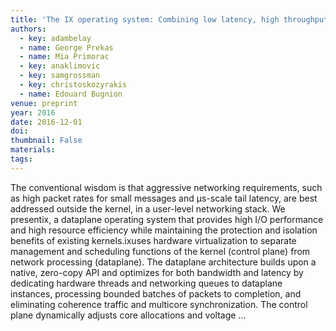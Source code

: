 ```yaml
---
title: 'The IX operating system: Combining low latency, high throughput, and efficiency in a protected dataplane'
authors:
  - key: adambelay
  - name: George Prekas
  - name: Mia Primorac
  - key: anaklimovic
  - key: samgrossman
  - key: christoskozyrakis
  - name: Edouard Bugnion
venue: preprint
year: 2016
date: 2016-12-01
doi: 
thumbnail: False
materials:
tags:
---
```

The conventional wisdom is that aggressive networking requirements, such as high packet rates for small messages and μs-scale tail latency, are best addressed outside the kernel, in a user-level networking stack. We presentix, a dataplane operating system that provides high I/O performance and high resource efficiency while maintaining the protection and isolation benefits of existing kernels.ixuses hardware virtualization to separate management and scheduling functions of the kernel (control plane) from network processing (dataplane). The dataplane architecture builds upon a native, zero-copy API and optimizes for both bandwidth and latency by dedicating hardware threads and networking queues to dataplane instances, processing bounded batches of packets to completion, and eliminating coherence traffic and multicore synchronization. The control plane dynamically adjusts core allocations and voltage …

